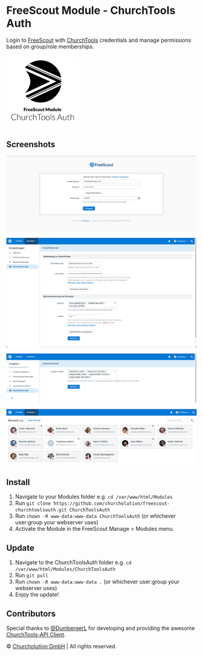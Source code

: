 # FreeScout Module - ChurchTools Auth
Login to [FreeScout](https://github.com/freescout-helpdesk/freescout "FreeScout") with [ChurchTools](https://www.church.tools "ChurchTools") credentials and manage permissions based on group/role memberships.

<img src="Public/img/churchtoolsauth-256x256@2x.png" width="192" height="192" style="border-radius: 1em;" />

## Screenshots

![User login with ChurchTools credentials](Public/img/screenshot-01.jpg)

![Connection to ChurchTools and definition of administrators](Public/img/screenshot-02.jpg)

![Group/role assignments for a mailbox](Public/img/screenshot-03.jpg)

![Synchronization of user profiles](Public/img/screenshot-04.jpg)

## Install
1. Navigate to your Modules folder e.g. `cd /var/www/html/Modules`
2. Run `git clone https://github.com/churcholution/freescout-churchtoolsauth.git ChurchToolsAuth`
3. Run `chown -R www-data:www-data ChurchToolsAuth` (or whichever user:group your webserver uses)
4. Activate the Module in the FreeScout Manage > Modules menu.

## Update
1. Navigate to the ChurchToolsAuth folder e.g. `cd /var/www/html/Modules/ChurchToolsAuth`
2. Run `git pull`
3. Run `chown -R www-data:www-data .` (or whichever user:group your webserver uses)
4. Enjoy the update!

## Contributors
Special thanks to [@DumbergerL](https://github.com/DumbergerL "@DumbergerL") for developing and providing the awesome [ChurchTools-API Client](https://github.com/5pm-HDH/churchtools-api "ChurchTools-API Client").

© [Churcholution GmbH](https://www.churcholution.ch "Churcholution GmbH") | All rights reserved.